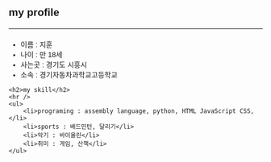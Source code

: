 <!DOCTYPE html>
<html lang="ko">
<head>
    <meta charset="UTF-8" />
    <title>Profile</title>
    <style>
        body {
            font-family: Arial, sans-serif;
            margin: 20px;
        }
        hr {
            margin: 20px 0;
        }
    </style>
</head>
<body>
    <h2>my profile</h2>
    <hr />
    <ul>
        <li>이름 : 지훈</li>
        <li>나이 : 만 18세</li>
        <li>사는곳 : 경기도 시흥시</li>
        <li>소속 : 경기자동차과학교고등학교</li>
    </ul>

    <h2>my skill</h2>
    <hr />
    <ul>
        <li>programing : assembly language, python, HTML JavaScript CSS,</li>
        <li>sports : 배드민턴, 달리기</li>
        <li>악기 : 바이올린</li>
        <li>취미 : 게임, 산책</li>
    </ul>
</body>
</html>
